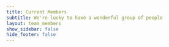 ```yaml
---
title: Current Members
subtitle: We're lucky to have a wonderful group of people
layout: team_members
show_sidebar: false
hide_footer: false
---
```

